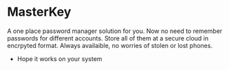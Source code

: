 # MasterKey

A one place password manager solution for you. Now no need to remember passwords for different accounts. Store all of them at a secure cloud in encrpyted format. Always availaible, no worries of stolen or lost phones.

* Hope it works on your system
